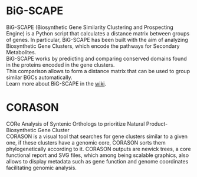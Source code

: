 # BiG-SCAPE
BiG-SCAPE (Biosynthetic Gene Similarity Clustering and Prospecting Engine) is a Python script that calculates a distance matrix between groups of genes. In particular, BiG-SCAPE has been built with the aim of analyzing Biosynthetic Gene Clusters, which encode the pathways for Secondary Metabolites.  
BiG-SCAPE works by predicting and comparing conserved domains found in the proteins encoded in the gene clusters.  
This comparison allows to form a distance matrix that can be used to group similar BGCs automatically.  
Learn more about BiG-SCAPE in the [wiki](https://git.wageningenur.nl/medema-group/BiG-SCAPE/wikis/home).

# CORASON  
CORe Analysis of Syntenic Orthologs to prioritize Natural Product-Biosynthetic Gene Cluster  
CORASON is a visual tool that searches for gene clusters similar to a given one, if these clusters have a genomic core, CORASON sorts them phylogenetically according to it. CORASON outputs are newick trees, a core functional report and SVG files, which among being scalable graphics, also allows to display metadata such as gene function and genome coordinates facilitating genomic analysis. 

